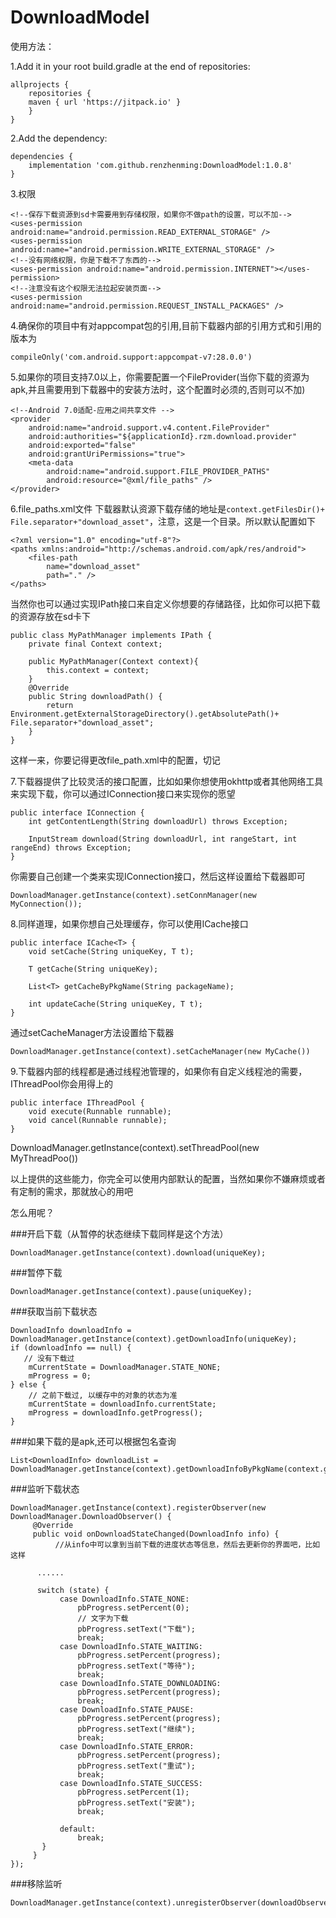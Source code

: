 # DownloadModel

使用方法：

1.Add it in your root build.gradle at the end of repositories:
```
allprojects {
    repositories {
	maven { url 'https://jitpack.io' }
    }
}	
```

2.Add the dependency:
```
dependencies {
    implementation 'com.github.renzhenming:DownloadModel:1.0.8'
}
```

3.权限
```
<!--保存下载资源到sd卡需要用到存储权限，如果你不做path的设置，可以不加-->
<uses-permission android:name="android.permission.READ_EXTERNAL_STORAGE" />
<uses-permission android:name="android.permission.WRITE_EXTERNAL_STORAGE" />
<!--没有网络权限，你是下载不了东西的-->
<uses-permission android:name="android.permission.INTERNET"></uses-permission>
<!--注意没有这个权限无法拉起安装页面-->
<uses-permission android:name="android.permission.REQUEST_INSTALL_PACKAGES" />
```

4.确保你的项目中有对appcompat包的引用,目前下载器内部的引用方式和引用的版本为
```
compileOnly('com.android.support:appcompat-v7:28.0.0')
```

5.如果你的项目支持7.0以上，你需要配置一个FileProvider(当你下载的资源为apk,并且需要用到下载器中的安装方法时，这个配置时必须的,否则可以不加)
```
<!--Android 7.0适配-应用之间共享文件 -->
<provider
    android:name="android.support.v4.content.FileProvider"
    android:authorities="${applicationId}.rzm.download.provider"
    android:exported="false"
    android:grantUriPermissions="true">
    <meta-data
        android:name="android.support.FILE_PROVIDER_PATHS"
        android:resource="@xml/file_paths" />
</provider>        
```
6.file_paths.xml文件
下载器默认资源下载存储的地址是`context.getFilesDir()+ File.separator+"download_asset"`，注意，这是一个目录。所以默认配置如下
```
<?xml version="1.0" encoding="utf-8"?>
<paths xmlns:android="http://schemas.android.com/apk/res/android">
    <files-path
        name="download_asset"
        path="." />
</paths>
```
当然你也可以通过实现IPath接口来自定义你想要的存储路径，比如你可以把下载的资源存放在sd卡下
```
public class MyPathManager implements IPath {
    private final Context context;

    public MyPathManager(Context context){
        this.context = context;
    }
    @Override
    public String downloadPath() {
        return Environment.getExternalStorageDirectory().getAbsolutePath()+ File.separator+"download_asset";
    }
}
```

这样一来，你要记得更改file_path.xml中的配置，切记

7.下载器提供了比较灵活的接口配置，比如如果你想使用okhttp或者其他网络工具来实现下载，你可以通过IConnection接口来实现你的愿望
```
public interface IConnection {
    int getContentLength(String downloadUrl) throws Exception;

    InputStream download(String downloadUrl, int rangeStart, int rangeEnd) throws Exception;
}
```
你需要自己创建一个类来实现IConnection接口，然后这样设置给下载器即可
```
DownloadManager.getInstance(context).setConnManager(new MyConnection());
```

8.同样道理，如果你想自己处理缓存，你可以使用ICache接口
```
public interface ICache<T> {
    void setCache(String uniqueKey, T t);

    T getCache(String uniqueKey);

    List<T> getCacheByPkgName(String packageName);

    int updateCache(String uniqueKey, T t);
}
```
通过setCacheManager方法设置给下载器
```
DownloadManager.getInstance(context).setCacheManager(new MyCache())
```

9.下载器内部的线程都是通过线程池管理的，如果你有自定义线程池的需要，IThreadPool你会用得上的
```
public interface IThreadPool {
    void execute(Runnable runnable);
    void cancel(Runnable runnable);
}
```
DownloadManager.getInstance(context).setThreadPool(new MyThreadPoo())

以上提供的这些能力，你完全可以使用内部默认的配置，当然如果你不嫌麻烦或者有定制的需求，那就放心的用吧

怎么用呢？

 ###开启下载（从暂停的状态继续下载同样是这个方法）
 ```
 DownloadManager.getInstance(context).download(uniqueKey);
 ```
 ###暂停下载
  ```
 DownloadManager.getInstance(context).pause(uniqueKey);
 ```
 ###获取当前下载状态
 ```
 DownloadInfo downloadInfo = DownloadManager.getInstance(context).getDownloadInfo(uniqueKey);
 if (downloadInfo == null) {
    // 没有下载过
     mCurrentState = DownloadManager.STATE_NONE;
     mProgress = 0;
 } else {
     // 之前下载过, 以缓存中的对象的状态为准
     mCurrentState = downloadInfo.currentState;
     mProgress = downloadInfo.getProgress();
 }
 ```
 
 ###如果下载的是apk,还可以根据包名查询
 ```
 List<DownloadInfo> downloadList = DownloadManager.getInstance(context).getDownloadInfoByPkgName(context.getPackageName());
 ```
	
 ###监听下载状态
 ```
 DownloadManager.getInstance(context).registerObserver(new DownloadManager.DownloadObserver() {
      @Override
      public void onDownloadStateChanged(DownloadInfo info) {
           //从info中可以拿到当前下载的进度状态等信息，然后去更新你的界面吧，比如这样
	   
	   ......
	   
	   switch (state) {
            case DownloadInfo.STATE_NONE:
                pbProgress.setPercent(0);
                // 文字为下载
                pbProgress.setText("下载");
                break;
            case DownloadInfo.STATE_WAITING:
                pbProgress.setPercent(progress);
                pbProgress.setText("等待");
                break;
            case DownloadInfo.STATE_DOWNLOADING:
                pbProgress.setPercent(progress);
                break;
            case DownloadInfo.STATE_PAUSE:
                pbProgress.setPercent(progress);
                pbProgress.setText("继续");
                break;
            case DownloadInfo.STATE_ERROR:
                pbProgress.setPercent(progress);
                pbProgress.setText("重试");
                break;
            case DownloadInfo.STATE_SUCCESS:
                pbProgress.setPercent(1);
                pbProgress.setText("安装");
                break;

            default:
                break;
        }
      }
});
 ```
 ###移除监听
 ```
 DownloadManager.getInstance(context).unregisterObserver(downloadObserver);
 ```
